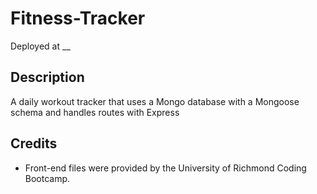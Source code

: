 # Fitness-Tracker

Deployed at \_\_

## Description

A daily workout tracker that uses a Mongo database with a Mongoose schema and handles routes with Express

## Credits

- Front-end files were provided by the University of Richmond Coding Bootcamp.
